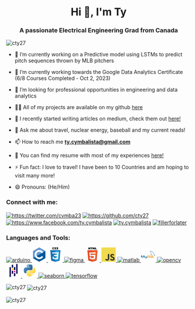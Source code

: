 <h1 align="center">Hi 👋, I'm Ty</h1>
<h3 align="center">A passionate Electrical Engineering Grad from Canada</h3>

<p align="left"> <img src="https://komarev.com/ghpvc/?username=cty27&label=Profile%20views&color=0e75b6&style=flat" alt="cty27" /> </p>

- 🔭 I’m currently working on a Predictive model using LSTMs to predict pitch sequences thrown by MLB pitchers

- 🌱 I’m currently working towards the Google Data Analytics Certificate (6/8 Courses Completed - Oct 2, 2023) 

- 🤝 I’m looking for professional opportunities in engineering and data analytics

- 👨‍💻 All of my projects are available on my github [here](https://github.com/CTy27)

- 📝 I recently started writing articles on medium, check them out [here!](https://medium.com/@ty.cymbalista)

- 💬 Ask me about travel, nuclear energy, baseball and my current reads!

- 📫 How to reach me **ty.cymbalista@gmail.com**

- 📄 You can find my resume with most of my experiences [here!](https://drive.google.com/file/d/1-jSOF0eqNZBatYS2Qrav60uBzeKgVwsK/view?usp=drive_link)

- ⚡ Fun fact: I love to travel! I have been to 10 Countries and am hoping to visit many more!

- 😄 Pronouns: (He/Him)

<h3 align="left">Connect with me:</h3>
<p align="left">
<a href="https://twitter.com/https://twitter.com/cvmba23" target="blank"><img align="center" src="https://raw.githubusercontent.com/rahuldkjain/github-profile-readme-generator/master/src/images/icons/Social/twitter.svg" alt="https://twitter.com/cvmba23" height="30" width="40" /></a>
<a href="https://linkedin.com/in/https://github.com/cty27" target="blank"><img align="center" src="https://raw.githubusercontent.com/rahuldkjain/github-profile-readme-generator/master/src/images/icons/Social/linked-in-alt.svg" alt="https://github.com/cty27" height="30" width="40" /></a>
<a href="https://fb.com/https://www.facebook.com/ty.cymbalista" target="blank"><img align="center" src="https://raw.githubusercontent.com/rahuldkjain/github-profile-readme-generator/master/src/images/icons/Social/facebook.svg" alt="https://www.facebook.com/ty.cymbalista" height="30" width="40" /></a>
<a href="https://instagram.com/ty.cymbalista" target="blank"><img align="center" src="https://raw.githubusercontent.com/rahuldkjain/github-profile-readme-generator/master/src/images/icons/Social/instagram.svg" alt="ty.cymbalista" height="30" width="40" /></a>
<a href="https://www.youtube.com/c/fillerforlater" target="blank"><img align="center" src="https://raw.githubusercontent.com/rahuldkjain/github-profile-readme-generator/master/src/images/icons/Social/youtube.svg" alt="fillerforlater" height="30" width="40" /></a>
</p>

<h3 align="left">Languages and Tools:</h3>
<p align="left"> <a href="https://www.arduino.cc/" target="_blank" rel="noreferrer"> <img src="https://cdn.worldvectorlogo.com/logos/arduino-1.svg" alt="arduino" width="40" height="40"/> </a> <a href="https://www.cprogramming.com/" target="_blank" rel="noreferrer"> <img src="https://raw.githubusercontent.com/devicons/devicon/master/icons/c/c-original.svg" alt="c" width="40" height="40"/> </a> <a href="https://www.w3schools.com/css/" target="_blank" rel="noreferrer"> <img src="https://raw.githubusercontent.com/devicons/devicon/master/icons/css3/css3-original-wordmark.svg" alt="css3" width="40" height="40"/> </a> <a href="https://www.figma.com/" target="_blank" rel="noreferrer"> <img src="https://www.vectorlogo.zone/logos/figma/figma-icon.svg" alt="figma" width="40" height="40"/> </a> <a href="https://www.w3.org/html/" target="_blank" rel="noreferrer"> <img src="https://raw.githubusercontent.com/devicons/devicon/master/icons/html5/html5-original-wordmark.svg" alt="html5" width="40" height="40"/> </a> <a href="https://developer.mozilla.org/en-US/docs/Web/JavaScript" target="_blank" rel="noreferrer"> <img src="https://raw.githubusercontent.com/devicons/devicon/master/icons/javascript/javascript-original.svg" alt="javascript" width="40" height="40"/> </a> <a href="https://www.mathworks.com/" target="_blank" rel="noreferrer"> <img src="https://upload.wikimedia.org/wikipedia/commons/2/21/Matlab_Logo.png" alt="matlab" width="40" height="40"/> </a> <a href="https://www.mysql.com/" target="_blank" rel="noreferrer"> <img src="https://raw.githubusercontent.com/devicons/devicon/master/icons/mysql/mysql-original-wordmark.svg" alt="mysql" width="40" height="40"/> </a> <a href="https://opencv.org/" target="_blank" rel="noreferrer"> <img src="https://www.vectorlogo.zone/logos/opencv/opencv-icon.svg" alt="opencv" width="40" height="40"/> </a> <a href="https://pandas.pydata.org/" target="_blank" rel="noreferrer"> <img src="https://raw.githubusercontent.com/devicons/devicon/2ae2a900d2f041da66e950e4d48052658d850630/icons/pandas/pandas-original.svg" alt="pandas" width="40" height="40"/> </a> <a href="https://www.python.org" target="_blank" rel="noreferrer"> <img src="https://raw.githubusercontent.com/devicons/devicon/master/icons/python/python-original.svg" alt="python" width="40" height="40"/> </a> <a href="https://seaborn.pydata.org/" target="_blank" rel="noreferrer"> <img src="https://seaborn.pydata.org/_images/logo-mark-lightbg.svg" alt="seaborn" width="40" height="40"/> </a> <a href="https://www.tensorflow.org" target="_blank" rel="noreferrer"> <img src="https://www.vectorlogo.zone/logos/tensorflow/tensorflow-icon.svg" alt="tensorflow" width="40" height="40"/> </a> </p>

<p><img align="left" src="https://github-readme-stats.vercel.app/api/top-langs?username=cty27&show_icons=true&locale=en&layout=compact" alt="cty27" /></p>

<p>&nbsp;<img align="center" src="https://github-readme-stats.vercel.app/api?username=cty27&show_icons=true&locale=en" alt="cty27" /></p>

<p><img align="center" src="https://github-readme-streak-stats.herokuapp.com/?user=cty27&" alt="cty27" /></p>


<!--
**CTy27/CTy27** is a ✨ _special_ ✨ repository because its `README.md` (this file) appears on your GitHub profile.

Here are some ideas to get you started:

- 🔭 I’m currently working on ...
- 🌱 I’m currently learning ...
- 👯 I’m looking to collaborate on ...
- 🤔 I’m looking for help with ...
- 💬 Ask me about ...
- 📫 How to reach me: ...
- 😄 Pronouns: ...
- ⚡ Fun fact: ...
-->
